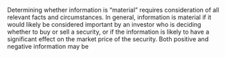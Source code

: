 Determining whether information is “material” requires consideration of all relevant facts and
circumstances. In general, information is material if it would likely be considered important by an
investor who is deciding whether to buy or sell a security, or if the information is likely to have a
significant effect on the market price of the security. Both positive and negative information may be